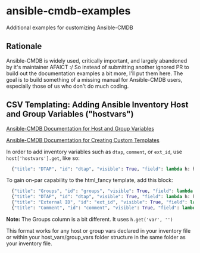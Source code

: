 # ansible-cmdb-examples
Additional examples for customizing Ansible-CMDB

## Rationale
Ansible-CMDB is widely used, critically important, and largely abandoned by it's maintainer AFAICT :/
So instead of submitting another ignored PR to build out the documentation examples a bit more, I'll put them here.
The goal is to build something of a missing manual for Ansible-CMDB users, especially those of us who don't do much coding.


## CSV Templating: Adding Ansible Inventory Host and Group Variables ("hostvars")
[Ansible-CMDB Documentation for Host and Group Variables](https://ansible-cmdb.readthedocs.io/en/latest/usage/#host-and-group-variables)

[Ansible-CMDB Documentation for Creating Custom Templates](https://ansible-cmdb.readthedocs.io/en/latest/usage/#custom-templates)

In order to add inventory variables such as `dtap`, `comment`, or `ext_id`, use `host['hostvars'].get`, like so:

```python
  {"title": "DTAP", "id": "dtap", "visible": True, "field": lambda h: host['hostvars'].get('dtap', '')},
```

To gain on-par capability to the html_fancy template, add this block:

```python
  {"title": "Groups", "id": "groups", "visible": True, "field": lambda h: h.get('groups', '')},
  {"title": "DTAP", "id": "dtap", "visible": True, "field": lambda h: host['hostvars'].get('dtap', '')},
  {"title": "External ID", "id": "ext_id", "visible": True, "field": lambda h: host['hostvars'].get('ext_id', '')},
  {"title": "Comment", "id": "comment", "visible": True, "field": lambda h: host['hostvars'].get('comment', '')},
```
**Note:** The Groups column is a bit different.  It uses `h.get('var', '')`

This format works for any host or group vars declared in your inventory file or within your host_vars/group_vars folder structure in the same folder as your inventory file.



